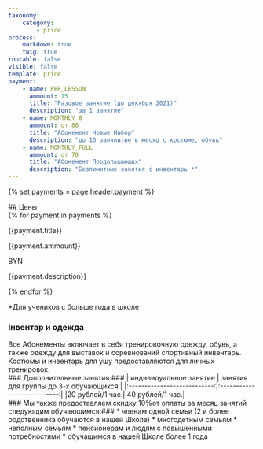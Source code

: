 ```yaml
---
taxonomy:
    category:
        - price
process:
    markdown: true
    twig: true
routable: false
visible: false
template: price
payment:
    - name: PER_LESSON
      ammount: 15
      title: "Разовое занятие (до декября 2021)"
      description: "за 1 занятие"
    - name: MONTHLY_8 
      ammount: от 80
      title: "Абонемент Новые Набор"
      description: "до 10 занянитие в месяц c костюме, обувь"       
    - name: MONTHLY_FULL
      ammount: от 70
      title: "Абонемент Продольшаюших"
      description: "Безлимитные занятия с инвентарь *"    
---
```

{% set payments = page.header.payment %}
<section  markdown=1 id="price" class="price row">
## Цены
<div class="price-list">  
  {% for payment in payments %}
  <div class="{{payment.name}} price-item">
    <div class="title">
      <p>{{payment.title}}</p>
    </div>    
    <div class="ammount">
      <div class="symbol"></div>
      <div><p>{{payment.ammount}}</p><span>BYN</span></div>
    </div>
    <div class="description">
      <p>{{payment.description}}</p>
    </div>
  </div>
  {% endfor %}
  <p><span>*</span>Для учеников с больше года в школе</p>
  <h3>Iнвентар и одежда</h3>
  Все Абонементы включает в себя тренировочную одежду, обувь, а также одежду для выставок и соревнований спортивный инвентарь.
Костюмы и инвентарь для ушу предоставляются для личных тренировок. 

</div>
<div markdown=1 class="extra-lessons">
### Дополнительные занятия:###
|  индивидуальное занятие     | занятия для группы до 3-х обучающихся |
|:---------------------------:|:---------------------------:|
|<span>20 рублей/1 час</span>.| <span>40 рублей/1 час<span>.|
</div>
<div markdown=1 id="discount" class="discount">
### Мы также предоставляем скидку <span class="fa-stack fa-2x"><i class="fas fas fa-certificate fa-stack-2x"></i><span class="fas fa-stack-1x fa-inverse">10%</span></span>от оплаты за месяц занятий следующим обучающимся:###
* членам одной семьи (2 и более родственника обучаются в нашей Школе)
* многодетным семьям
* неполным семьям
* пенсионерам и людям с повышенными потребностями
* обучащимся в нашей Школе более 1 года
</div>
</section>
